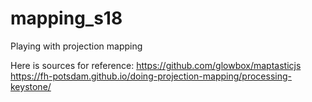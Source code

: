 # mapping_s18
Playing with projection mapping

Here is sources for reference:
https://github.com/glowbox/maptasticjs
https://fh-potsdam.github.io/doing-projection-mapping/processing-keystone/
